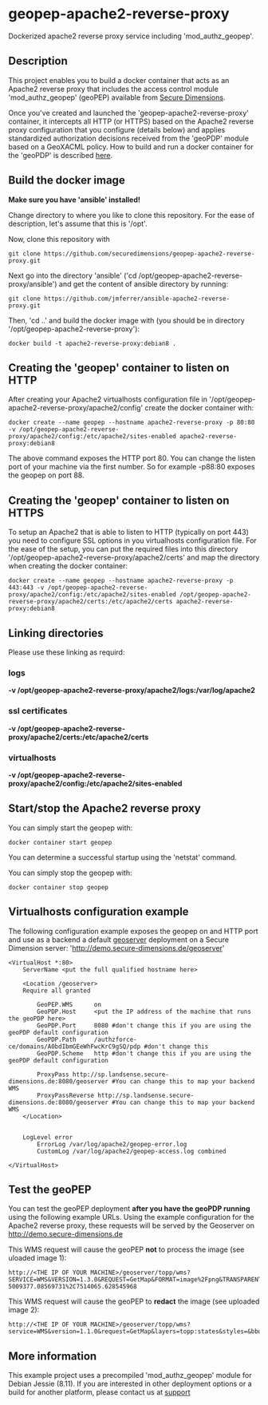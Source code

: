 # geopep-apache2-reverse-proxy
Dockerized apache2 reverse proxy service including 'mod_authz_geopep'.

## Description
This project enables you to build a docker container that acts as an Apache2 reverse proxy
that includes the access control module 'mod_authz_geopep' (geoPEP) available from [Secure Dimensions](https://www.secure-dimensions.de).

Once you've created and launched the 'geopep-apache2-reverse-proxy' container, it intercepts all HTTP (or HTTPS) based on the
Apache2 reverse proxy configuration that you configure (details below) and applies standardized authorization decisions received 
from the 'geoPDP' module based on a GeoXACML policy. How to build and run a docker container for the 'geoPDP' is described [here](todo).

## Build the docker image
**Make sure you have 'ansible' installed!**

Change directory to where you like to clone this repository. For the ease of description, let's assume that this is '/opt'.

Now, clone this repository with
```
git clone https://github.com/securedimensions/geopep-apache2-reverse-proxy.git
```

Next go into the directory 'ansible' ('cd /opt/geopep-apache2-reverse-proxy/ansible') and 
get the content of ansible directory by running:
```
git clone https://github.com/jmferrer/ansible-apache2-reverse-proxy.git
```

Then, 'cd ..' and build the docker image with (you should be in directory '/opt/geopep-apache2-reverse-proxy'):
```
docker build -t apache2-reverse-proxy:debian8 .
```

## Creating the 'geopep' container to listen on HTTP
After creating your Apache2 virtualhosts configuration file in '/opt/geopep-apache2-reverse-proxy/apache2/config' create the docker container with:
```
docker create --name geopep --hostname apache2-reverse-proxy -p 80:80 -v /opt/geopep-apache2-reverse-proxy/apache2/config:/etc/apache2/sites-enabled apache2-reverse-proxy:debian8
```
The above command exposes the HTTP port 80. You can change the listen port of your machine via the first number. So for example -p88:80 exposes the geopep on port 88.

## Creating the 'geopep' container to listen on HTTPS
To setup an Apache2 that is able to listen to HTTP (typically on port 443) you need to configure SSL options in you virtualhosts configuration file.
For the ease of the setup, you can put the required files into this directory '/opt/geopep-apache2-reverse-proxy/apache2/certs' and map the directory when creating the docker container:
```
docker create --name geopep --hostname apache2-reverse-proxy -p 443:443 -v /opt/geopep-apache2-reverse-proxy/apache2/config:/etc/apache2/sites-enabled /opt/geopep-apache2-reverse-proxy/apache2/certs:/etc/apache2/certs apache2-reverse-proxy:debian8
```

## Linking directories
Please use these linking as requird:
### logs
**-v /opt/geopep-apache2-reverse-proxy/apache2/logs:/var/log/apache2**
### ssl certificates
**-v /opt/geopep-apache2-reverse-proxy/apache2/certs:/etc/apache2/certs**

### virtualhosts
**-v /opt/geopep-apache2-reverse-proxy/apache2/config:/etc/apache2/sites-enabled**

## Start/stop the Apache2 reverse proxy
You can simply start the geopep with:
````
docker container start geopep
````
You can determine a successful startup using the 'netstat' command.

You can simply stop the geopep with:
````
docker container stop geopep
````

## Virtualhosts configuration example
The following configuration example exposes the geopep on and HTTP port and use as a backend 
a default [geoserver](http://http://geoserver.org/) deployment on a Secure Dimension server:
'http://demo.secure-dimensions.de/geoserver'

```
<VirtualHost *:80>
    ServerName <put the full qualified hostname here>

    <Location /geoserver>
	Require all granted

        GeoPEP.WMS      on
        GeoPDP.Host     <put the IP address of the machine that runs the geoPDP here>
        GeoPDP.Port     8080 #don't change this if you are using the geoPDP default configuration
        GeoPDP.Path     /authzforce-ce/domains/A0bdIbmGEeWhFwcKrC9gSQ/pdp #don't change this
        GeoPDP.Scheme   http #don't change this if you are using the geoPDP default configuration

        ProxyPass http://sp.landsense.secure-dimensions.de:8080/geoserver #You can change this to map your backend WMS
        ProxyPassReverse http://sp.landsense.secure-dimensions.de:8080/geoserver #You can change this to map your backend WMS
    </Location>


	LogLevel error
        ErrorLog /var/log/apache2/geopep-error.log
        CustomLog /var/log/apache2/geopep-access.log combined

</VirtualHost>
```
## Test the geoPEP
You can test the geoPEP deployment **after you have the geoPDP running** using the following example URLs. Using the example configuration for the Apache2 reverse proxy, these requests will be served by the Geoserver on http://demo.secure-dimensions.de

This WMS request will cause the geoPEP **not** to process the image (see uloaded image 1):
````
http://<THE IP OF YOUR MACHINE>/geoserver/topp/wms?SERVICE=WMS&VERSION=1.3.0&REQUEST=GetMap&FORMAT=image%2Fpng&TRANSPARENT=true&LAYERS=topp%3Astates&TILED=true&access_token=200fcaad3e27d4387172ea93daea8686c706f0c9&WIDTH=320&HEIGHT=320&CRS=EPSG%3A3857&STYLES=&FORMAT_OPTIONS=dpi%3A113&BBOX=-7514065.628545966%2C5009377.085697312%2C-5009377.08569731%2C7514065.628545968
````
This WMS request will cause the geoPEP to **redact** the image (see uploaded image 2):
````
http://<THE IP OF YOUR MACHINE>/geoserver/topp/wms?service=WMS&version=1.1.0&request=GetMap&layers=topp:states&styles=&bbox=-124.73142200000001,24.955967,-66.969849,49.371735&width=768&height=330&srs=EPSG:4326&format=image%2Fpng
````

## More information
This example project uses a precompiled 'mod_authz_geopep' module for Debian Jessie (8.11).
If you are interested in other deployment options or a build for another platform, please contact us at [support](mailto:support@secure-dimensions.de)
